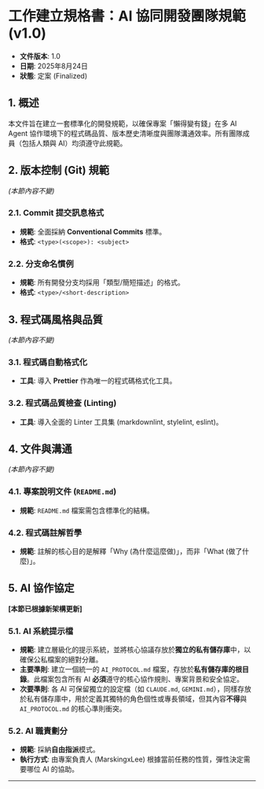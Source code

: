 # 工作建立規格書：AI 協同開發團隊規範 (v1.0)

* **文件版本**: 1.0
* **日期**: 2025年8月24日
* **狀態**: 定案 (Finalized)

## 1. 概述

本文件旨在建立一套標準化的開發規範，以確保專案「懶得變有錢」在多 AI Agent 協作環境下的程式碼品質、版本歷史清晰度與團隊溝通效率。所有團隊成員（包括人類與 AI）均須遵守此規範。

## 2. 版本控制 (Git) 規範

*(本節內容不變)*

### 2.1. Commit 提交訊息格式

* **規範**: 全面採納 **Conventional Commits** 標準。
* **格式**: `<type>(<scope>): <subject>`

### 2.2. 分支命名慣例

* **規範**: 所有開發分支均採用「類型/簡短描述」的格式。
* **格式**: `<type>/<short-description>`

## 3. 程式碼風格與品質

*(本節內容不變)*

### 3.1. 程式碼自動格式化

* **工具**: 導入 **Prettier** 作為唯一的程式碼格式化工具。

### 3.2. 程式碼品質檢查 (Linting)

* **工具**: 導入全面的 Linter 工具集 (markdownlint, stylelint, eslint)。

## 4. 文件與溝通

*(本節內容不變)*

### 4.1. 專案說明文件 (`README.md`)

* **規範**: `README.md` 檔案需包含標準化的結構。

### 4.2. 程式碼註解哲學

* **規範**: 註解的核心目的是解釋「Why (為什麼這麼做)」，而非「What (做了什麼)」。

## 5. AI 協作協定

**[本節已根據新架構更新]**

### 5.1. AI 系統提示檔

* **規範**: 建立層級化的提示系統，並將核心協議存放於**獨立的私有儲存庫**中，以確保公私檔案的絕對分離。
* **主要準則**: 建立一個統一的 `AI_PROTOCOL.md` 檔案，存放於**私有儲存庫的根目錄**。此檔案包含所有 AI **必須**遵守的核心協作規則、專案背景和安全協定。
* **次要準則**: 各 AI 可保留獨立的設定檔（如 `CLAUDE.md`, `GEMINI.md`），同樣存放於私有儲存庫中，用於定義其獨特的角色個性或專長領域，但其內容**不得**與 `AI_PROTOCOL.md` 的核心準則衝突。

### 5.2. AI 職責劃分

* **規範**: 採納**自由指派**模式。
* **執行方式**: 由專案負責人 (MarskingxLee) 根據當前任務的性質，彈性決定需要哪位 AI 的協助。

---
